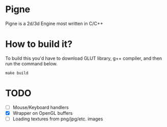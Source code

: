 # Pigne

Pigne is a 2d/3d Engine most written in C/C++

# How to build it?

To build this you'd have to download GLUT library, g++ compiler, and then run the command below.

```MS-DOS Batch
make build
```

# TODO

- [ ] Mouse/Keyboard handlers
- [X] Wrapper on OpenGL buffers
- [ ] Loading textures from png/jpg/etc. images
